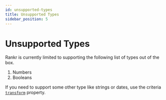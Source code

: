 ```yaml
---
id: unsupported-types
title: Unsupported Types
sidebar_position: 5
---
```


# Unsupported Types
Rankr is currently limited to supporting the following list of types out of the box.

1. Numbers
2. Booleans

If you need to support some other type like strings or dates, use the criteria [`transform`](/docs/api-reference/criteria#transform-function) property.
